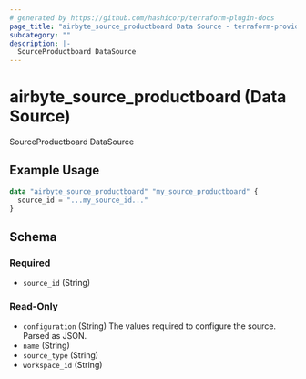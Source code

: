 ```yaml
---
# generated by https://github.com/hashicorp/terraform-plugin-docs
page_title: "airbyte_source_productboard Data Source - terraform-provider-airbyte"
subcategory: ""
description: |-
  SourceProductboard DataSource
---
```


# airbyte_source_productboard (Data Source)

SourceProductboard DataSource

## Example Usage

```terraform
data "airbyte_source_productboard" "my_source_productboard" {
  source_id = "...my_source_id..."
}
```

<!-- schema generated by tfplugindocs -->
## Schema

### Required

- `source_id` (String)

### Read-Only

- `configuration` (String) The values required to configure the source. Parsed as JSON.
- `name` (String)
- `source_type` (String)
- `workspace_id` (String)
